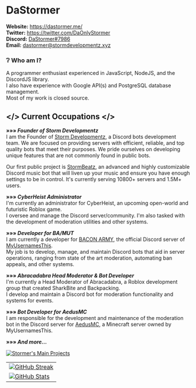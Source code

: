 # DaStormer
**Website:** https://dastormer.me/  
**Twitter:** https://twitter.com/DaOnlyStormer  
**Discord:** [DaStormer#7986](https://discord.com/users/373893905243963394)  
**Email:** dastormer@stormdevelopmentz.xyz

### ❔ **Who am I?**  
A programmer enthusiast experienced in JavaScript, NodeJS, and the DiscordJS library.  
I also have experience with Google API(s) and PostgreSQL database management.  
Most of my work is closed source.  

## </> Current Occupations </>

**»»» *Founder of Storm Developmentz***  
I am the Founder of [Storm Developmentz](https://stormdevelopmentz.xyz/home), a Discord bots development team. We are focused on providing servers with efficient, reliable, and top quality bots that meet their purposes. We pride ourselves on developing unique features that are not commonly found in public bots.  

Our first public project is [StormBeatz](https://stormbeatz.org/), an advanced and highly customizable Discord music bot that will liven up your music and ensure you have enough settings to be in control. It's currently serving 10800+ servers and 1.5M+ users.

**»»» *CyberHeist Administrator***  
I'm currently an administrator for CyberHeist, an upcoming open-world and futuristic Roblox game.  
I oversee and manage the Discord server/community. I'm also tasked with the development of moderation utilities and other systems.  

**»»» *Developer for BA/MUT***  
I am currently a developer for [BACON ARMY](https://discord.gg/myusernamesthis), the official Discord server of [MyUsernamesThis](https://www.youtube.com/myusernamesthis).  
My job is to develop, manage, and maintain Discord bots that aid in server operations, ranging from state of the art moderation, automating ban appeals, and other systems. 

**»»» *Abracadabra Head Moderator & Bot Developer***  
I'm currently a Head Moderator of Abracadabra, a Roblox development group that created SharkBite and Backpacking.  
I develop and maintain a Discord bot for moderation functionality and systems for events.  

**»»» *Bot Developer for AedusMC***  
I am responsible for the development and maintenance of the moderation bot in the Discord server for [AedusMC](https://aedusmc.com/), a Minecraft server owned by MyUsernamesThis.

**»»» *And more...***

[![Stormer's Main Projects](https://cdn.discordapp.com/attachments/776299524737990670/811774049272725514/unknown.png)](https://dastormer.me/)  

<table>
    <tr>
        <td>
            <a href="https://dastormer.me/">
                <img src="https://github-readme-streak-stats.herokuapp.com/?user=dastormer&theme=midnight-purple" alt="GitHub Streak">
            </a>
        </td>
    </tr>
      <tr>
        <td>
            <a href="https://dastormer.me/">
                <img src="https://github-readme-stats.vercel.app/api?username=dastormer&count_private=true&hide=stars,issues&show_icons=true&theme=outrun" alt="GitHub Stats">
            </a>
        </td>
    </tr>
</table>
